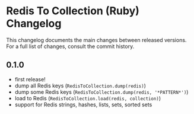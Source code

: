 # Redis To Collection (Ruby) Changelog

This changelog documents the main changes between released versions.
For a full list of changes, consult the commit history.


## 0.1.0

- first release!
- dump all Redis keys (`RedisToCollection.dump(redis)`)
- dump some Redis keys (`RedisToCollection.dump(redis, '*PATTERN*')`)
- load to Redis (`RedisToCollection.load(redis, collection)`)
- support for Redis strings, hashes, lists, sets, sorted sets
